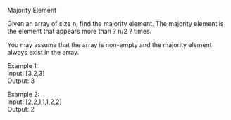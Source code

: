 Majority Element<br />

Given an array of size n, find the majority element. The majority element is the element that appears more than ? n/2 ? times.<br />

You may assume that the array is non-empty and the majority element always exist in the array.<br />

Example 1:<br />
Input: [3,2,3]<br />
Output: 3<br />

Example 2:<br />
Input: [2,2,1,1,1,2,2]<br />
Output: 2<br />

